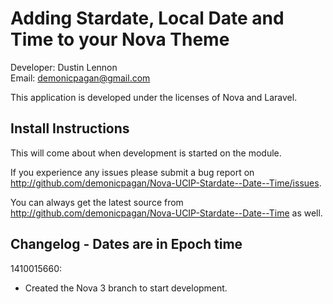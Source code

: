 Adding Stardate, Local Date and Time to your Nova Theme
=======================================================
Developer: Dustin Lennon<br />
Email: <demonicpagan@gmail.com>

This application is developed under the licenses of Nova and Laravel.

Install Instructions
--------------------
This will come about when development is started on the module.

If you experience any issues please submit a bug report on 
<http://github.com/demonicpagan/Nova-UCIP-Stardate--Date--Time/issues>.

You can always get the latest source from <http://github.com/demonicpagan/Nova-UCIP-Stardate--Date--Time> as well.

Changelog - Dates are in Epoch time
-----------------------------------
1410015660:

*	Created the Nova 3 branch to start development.